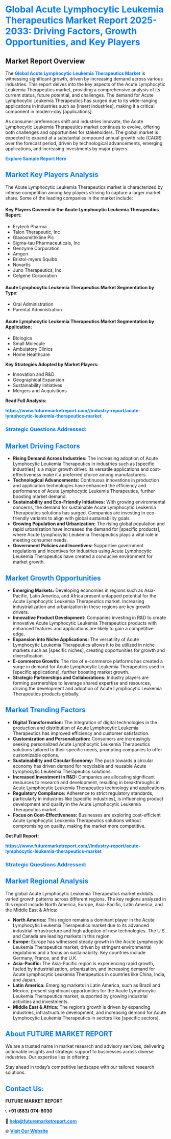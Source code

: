 <h1 style="color: #007BFF;">Global Acute Lymphocytic Leukemia Therapeutics Market Report 2025-2033: Driving Factors, Growth Opportunities, and Key Players</h1>

<section id="overview">
<h2>Market Report Overview</h2>
<p>The <a href="https://www.futuremarketreport.com//industry-report/acute-lymphocytic-leukemia-therapeutics-market" style="color: #007BFF; text-decoration: none;"><strong>Global Acute Lymphocytic Leukemia Therapeutics Market</strong></a> is witnessing significant growth, driven by increasing demand across various industries. This report delves into the key aspects of the Acute Lymphocytic Leukemia Therapeutics market, providing a comprehensive analysis of its current status, future potential, and challenges. The demand for Acute Lymphocytic Leukemia Therapeutics has surged due to its wide-ranging applications in industries such as [insert industries], making it a critical component in modern-day [applications].</p>
<p>As consumer preferences shift and industries innovate, the Acute Lymphocytic Leukemia Therapeutics market continues to evolve, offering both challenges and opportunities for stakeholders. The global market is expected to expand at a substantial compound annual growth rate (CAGR) over the forecast period, driven by technological advancements, emerging applications, and increasing investments by major players.</p>
</section>

<section id="overview">
<p><a href="https://www.futuremarketreport.com//request-sample/reportId=47903" style="color: #007BFF; text-decoration: none;"><strong>Explore Sample Report Here</strong></a></p>
</section>

<section id="key-players">
<h2 style="color: #007BFF;">Market Key Players Analysis</h2>
<p>The Acute Lymphocytic Leukemia Therapeutics market is characterized by intense competition among key players striving to capture a larger market share. Some of the leading companies in the market include:</p>
<h4>Key Players Covered in the Acute Lymphocytic Leukemia Therapeutics Report:</h4>
<ul><li>Erytech Pharma</li><li>Talon Therapeutic, Inc</li><li>Glaxosmithkline Plc</li><li>Sigma-tau Pharmaceuticals, Inc</li><li>Genzyme Corporation</li><li>Amgen</li><li>Bristol-myers Squibb</li><li>Novartis</li><li>Juno Therapeutics, Inc.</li><li>Celgene Corporation</li></ul>
<h4>Acute Lymphocytic Leukemia Therapeutics Market Segmentation by Type:</h4>
<ul><li>Oral Administration</li><li>Parental Administration</li></ul>

<h4>Acute Lymphocytic Leukemia Therapeutics Market Segmentation by Application:</h4>
<ul><li>Biologics</li><li>Small Molecule</li><li>Ambulatory Clinics</li><li>Home Healthcare</li></ul>
<p><strong>Key Strategies Adopted by Market Players:</strong></p>
<ul>
<li>Innovation and R&D</li>
<li>Geographical Expansion</li>
<li>Sustainability Initiatives</li>
<li>Mergers and Acquisitions</li>
</ul>
</section>

<section>
<p><strong>Read Full Analysis: </strong></p><a href="https://www.futuremarketreport.com//industry-report/acute-lymphocytic-leukemia-therapeutics-market" style="color: #007BFF; text-decoration: none;"><strong>https://www.futuremarketreport.com//industry-report/acute-lymphocytic-leukemia-therapeutics-market</strong></a>
<h3 style="color: #007BFF;">Strategic Questions Addressed:</h3>
</section>

<section id="driving-factors">
<h2 style="color: #007BFF;">Market Driving Factors</h2>
<ul>
<li><strong>Rising Demand Across Industries:</strong> The increasing adoption of Acute Lymphocytic Leukemia Therapeutics in industries such as [specific industries] is a major growth driver. Its versatile applications and cost-effectiveness make it a preferred choice among manufacturers.</li>
<li><strong>Technological Advancements:</strong> Continuous innovations in production and application technologies have enhanced the efficiency and performance of Acute Lymphocytic Leukemia Therapeutics, further boosting market demand.</li>
<li><strong>Sustainability and Eco-Friendly Initiatives:</strong> With growing environmental concerns, the demand for sustainable Acute Lymphocytic Leukemia Therapeutics solutions has surged. Companies are investing in eco-friendly variants to align with global sustainability goals.</li>
<li><strong>Growing Population and Urbanization:</strong> The rising global population and rapid urbanization have increased the demand for [specific products], where Acute Lymphocytic Leukemia Therapeutics plays a vital role in meeting consumer needs.</li>
<li><strong>Government Policies and Incentives:</strong> Supportive government regulations and incentives for industries using Acute Lymphocytic Leukemia Therapeutics have created a conducive environment for market growth.</li>
</ul>
</section>

<section id="growth-opportunities">
<h2 style="color: #007BFF;">Market Growth Opportunities</h2>
<ul>
<li><strong>Emerging Markets:</strong> Developing economies in regions such as Asia-Pacific, Latin America, and Africa present untapped potential for the Acute Lymphocytic Leukemia Therapeutics market. Increasing industrialization and urbanization in these regions are key growth drivers.</li>
<li><strong>Innovative Product Development:</strong> Companies investing in R&D to create innovative Acute Lymphocytic Leukemia Therapeutics products with enhanced features and applications are likely to gain a competitive edge.</li>
<li><strong>Expansion into Niche Applications:</strong> The versatility of Acute Lymphocytic Leukemia Therapeutics allows it to be utilized in niche markets such as [specific niches], creating opportunities for growth and diversification.</li>
<li><strong>E-commerce Growth:</strong> The rise of e-commerce platforms has created a surge in demand for Acute Lymphocytic Leukemia Therapeutics used in [specific applications], further boosting market growth.</li>
<li><strong>Strategic Partnerships and Collaborations:</strong> Industry players are forming partnerships to leverage shared expertise and resources, driving the development and adoption of Acute Lymphocytic Leukemia Therapeutics products globally.</li>
</ul>
</section>

<section id="trending-factors">
<h2 style="color: #007BFF;">Market Trending Factors</h2>
<ul>
<li><strong>Digital Transformation:</strong> The integration of digital technologies in the production and distribution of Acute Lymphocytic Leukemia Therapeutics has improved efficiency and customer satisfaction.</li>
<li><strong>Customization and Personalization:</strong> Consumers are increasingly seeking personalized Acute Lymphocytic Leukemia Therapeutics solutions tailored to their specific needs, prompting companies to offer customizable options.</li>
<li><strong>Sustainability and Circular Economy:</strong> The push towards a circular economy has driven demand for recyclable and reusable Acute Lymphocytic Leukemia Therapeutics solutions.</li>
<li><strong>Increased Investment in R&D:</strong> Companies are allocating significant resources to research and development, resulting in breakthroughs in Acute Lymphocytic Leukemia Therapeutics technology and applications.</li>
<li><strong>Regulatory Compliance:</strong> Adherence to strict regulatory standards, particularly in industries like [specific industries], is influencing product development and quality in the Acute Lymphocytic Leukemia Therapeutics market.</li>
<li><strong>Focus on Cost-Effectiveness:</strong> Businesses are exploring cost-efficient Acute Lymphocytic Leukemia Therapeutics solutions without compromising on quality, making the market more competitive.</li>
</ul>
</section>

<section>
<p><strong>Get Full Report: </strong></p><a href="https://www.futuremarketreport.com//industry-report/acute-lymphocytic-leukemia-therapeutics-market" style="color: #007BFF; text-decoration: none;"><strong>https://www.futuremarketreport.com//industry-report/acute-lymphocytic-leukemia-therapeutics-market</strong></a>
<h3 style="color: #007BFF;">Strategic Questions Addressed:</h3>
</section>


<section id="regional-analysis">
<h2 style="color: #007BFF;">Market Regional Analysis</h2>
<p>The global Acute Lymphocytic Leukemia Therapeutics market exhibits varied growth patterns across different regions. The key regions analyzed in this report include North America, Europe, Asia-Pacific, Latin America, and the Middle East & Africa:</p>
<ul>
<li><strong>North America:</strong> This region remains a dominant player in the Acute Lymphocytic Leukemia Therapeutics market due to its advanced industrial infrastructure and high adoption of new technologies. The U.S. and Canada are leading markets in this region.</li>
<li><strong>Europe:</strong> Europe has witnessed steady growth in the Acute Lymphocytic Leukemia Therapeutics market, driven by stringent environmental regulations and a focus on sustainability. Key countries include Germany, France, and the U.K.</li>
<li><strong>Asia-Pacific:</strong> The Asia-Pacific region is experiencing rapid growth, fueled by industrialization, urbanization, and increasing demand for Acute Lymphocytic Leukemia Therapeutics in countries like China, India, and Japan.</li>
<li><strong>Latin America:</strong> Emerging markets in Latin America, such as Brazil and Mexico, present significant opportunities for the Acute Lymphocytic Leukemia Therapeutics market, supported by growing industrial activities and investments.</li>
<li><strong>Middle East & Africa:</strong> The region’s growth is driven by expanding industries, infrastructure development, and increasing demand for Acute Lymphocytic Leukemia Therapeutics in sectors like [specific sectors].</li>
</ul>
</section>

<footer>
<h2 style="color: #007BFF;">About FUTURE MARKET REPORT</h2>
<p>We are a trusted name in market research and advisory services, delivering actionable insights and strategic support to businesses across diverse industries. Our expertise lies in offering:</p>

<p>Stay ahead in today’s competitive landscape with our tailored research solutions.</p>

<h2 style="color: #007BFF;">Contact Us:</h2>
<p><strong>FUTURE MARKET REPORT</strong></p>
<p>📞 <strong>+91 (883) 074-8030</strong></p>
<p>📧 <strong><a href="mailto:help@futuremarketreport.com" style="color: #007BFF;">help@futuremarketreport.com</a></strong></p>
<p>🌐 <strong><a href="https://www.futuremarketreport.com/" style="color: #007BFF;">Visit Our Website</a></strong></p>
</footer>